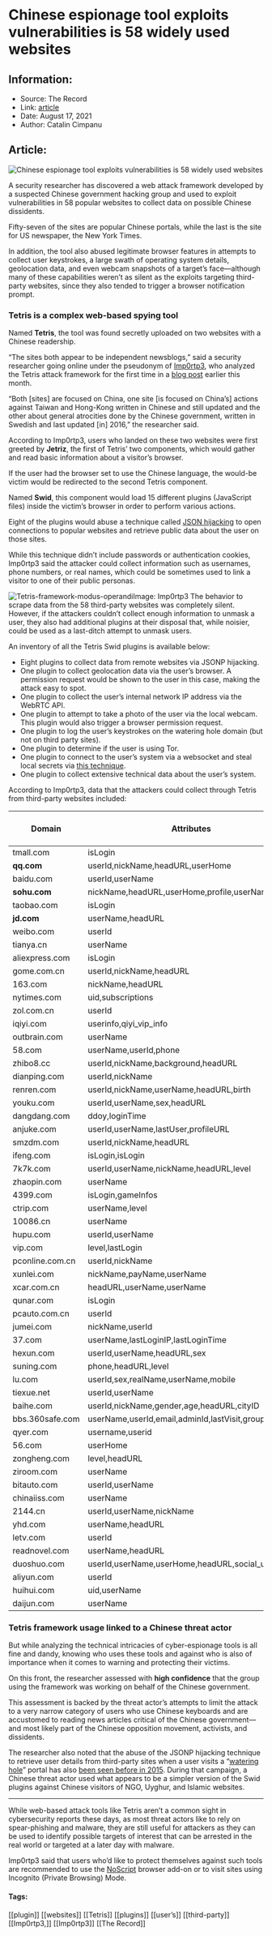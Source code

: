 # Chinese espionage tool exploits vulnerabilities is 58 widely used websites
### 

## Information:
+ Source: The Record
+ Link: [article](https://therecord.media/chinese-espionage-tool-exploits-vulnerabilities-is-58-widely-used-websites/)
+ Date: August 17, 2021
+ Author: Catalin Cimpanu


## Article:
![Chinese espionage tool exploits vulnerabilities is 58 widely used websites](https://therecord.media/wp-content/uploads/2021/08/JavaScript.png)

A security researcher has discovered a web attack framework developed by a suspected Chinese government hacking group and used to exploit vulnerabilities in 58 popular websites to collect data on possible Chinese dissidents.


Fifty-seven of the sites are popular Chinese portals, while the last is the site for US newspaper, the New York Times.


In addition, the tool also abused legitimate browser features in attempts to collect user keystrokes, a large swath of operating system details, geolocation data, and even webcam snapshots of a target’s face—although many of these capabilities weren’t as silent as the exploits targeting third-party websites, since they also tended to trigger a browser notification prompt.


### Tetris is a complex web-based spying tool


Named **Tetris**, the tool was found secretly uploaded on two websites with a Chinese readership.


“The sites both appear to be independent newsblogs,” said a security researcher going online under the pseudonym of [Imp0rtp3](https://twitter.com/imp0rtp3), who analyzed the Tetris attack framework for the first time in a [blog post](https://imp0rtp3.wordpress.com/2021/08/12/tetris/) earlier this month.


“Both [sites] are focused on China, one site [is focused on China’s] actions against Taiwan and Hong-Kong written in Chinese and still updated and the other about general atrocities done by the Chinese government, written in Swedish and last updated [in] 2016,” the researcher said.


According to Imp0rtp3, users who landed on these two websites were first greeted by **Jetriz**, the first of Tetris’ two components, which would gather and read basic information about a visitor’s browser.


If the user had the browser set to use the Chinese language, the would-be victim would be redirected to the second Tetris component.


Named **Swid**, this component would load 15 different plugins (JavaScript files) inside the victim’s browser in order to perform various actions.


Eight of the plugins would abuse a technique called [JSON hijacking](http://capec.mitre.org/data/definitions/111.html) to open connections to popular websites and retrieve public data about the user on those sites.


While this technique didn’t include passwords or authentication cookies, Imp0rtp3 said the attacker could collect information such as usernames, phone numbers, or real names, which could be sometimes used to link a visitor to one of their public personas.


![Tetris-framework-modus-operandi](https://www-therecord.recfut.com/wp-content/uploads/2021/08/Tetris-framework-modus-operandi-1024x640.png)Image: Imp0rtp3
The behavior to scrape data from the 58 third-party websites was completely silent. However, if the attackers couldn’t collect enough information to unmask a user, they also had additional plugins at their disposal that, while noisier, could be used as a last-ditch attempt to unmask users.


An inventory of all the Tetris Swid plugins is available below:


* Eight plugins to collect data from remote websites via JSONP hijacking.
* One plugin to collect geolocation data via the user’s browser. A permission request would be shown to the user in this case, making the attack easy to spot.
* One plugin to collect the user’s internal network IP address via the WebRTC API.
* One plugin to attempt to take a photo of the user via the local webcam. This plugin would also trigger a browser permission request.
* One plugin to log the user’s keystrokes on the watering hole domain (but not on third party sites).
* One plugin to determine if the user is using Tor.
* One plugin to connect to the user’s system via a websocket and steal local secrets via [this technique](https://hackernoon.com/how-to-steal-secrets-from-developers-using-websockets-dw3p3zgk).
* One plugin to collect extensive technical data about the user’s system.


According to Imp0rtp3, data that the attackers could collect through Tetris from third-party websites included:




| Domain | Attributes | Global Alexa Rank | Chinese Rank |
| --- | --- | --- | --- |
| tmall.com | isLogin | 3 | 1 |
| **qq.com** | userId,nickName,headURL,userHome | 4 | 2 |
| baidu.com | userId,userName | 5 | 3 |
| **sohu.com** | nickName,headURL,userHome,profile,userName | 6 | 4 |
| taobao.com | isLogin | 8 | 5 |
| **jd.com** | userName,headURL | 10 | 7 |
| weibo.com | userId | 14 | 8 |
| tianya.cn | userName | 42 | 17 |
| aliexpress.com | isLogin | 44 | – |
| gome.com.cn | userId,nickName,headURL | 89 | 26 |
| 163.com | nickName,headURL | 97 | 27 |
| nytimes.com | uid,subscriptions | 113 | – |
| zol.com.cn | userId | 310 | 50 |
| iqiyi.com | userinfo,qiyi\_vip\_info | 390 | 53 |
| outbrain.com | userName | 419 | – |
| 58.com | userName,userId,phone | 468 | 58 |
| zhibo8.cc | userId,nickName,background,headURL | 482 | 69 |
| dianping.com | userId,nickName | 619 | 93 |
| renren.com | userId,nickName,userName,headURL,birth | 696 | 94 |
| youku.com | userId,userName,sex,headURL | 710 | 104 |
| dangdang.com | ddoy,loginTime | 799 | 109 |
| anjuke.com | userId,userName,lastUser,profileURL | 844 | 119 |
| smzdm.com | userId,nickName,headURL | 1489 | 207 |
| ifeng.com | isLogin,isLogin | 1607 | 218 |
| 7k7k.com | userId,userName,nickName,headURL,level | 1902 | 216 |
| zhaopin.com | userName | 2587 | 289 |
| 4399.com | isLogin,gameInfos | 2764 | 254 |
| ctrip.com | userName,level | 3185 | 346 |
| 10086.cn | userName | 4047 | 383 |
| hupu.com | userId,userName | 4440 | 543 |
| vip.com | level,lastLogin | 6074 | 1519 |
| pconline.com.cn | userId,nickName | 7303 | 773 |
| xunlei.com | nickName,payName,userName | 8680 | 2126 |
| xcar.com.cn | headURL,userName,userName | 10868 | 1157 |
| qunar.com | isLogin | 11185 | 1708 |
| pcauto.com.cn | userId | 11410 | 2117 |
| jumei.com | nickName,userId | 14264 | 1726 |
| 37.com | userName,lastLoginIP,lastLoginTime | 14905 | 1548 |
| hexun.com | userId,userName,headURL,sex | 20653 | 2480 |
| suning.com | phone,headURL,level | 28883 | 2845 |
| lu.com | userId,sex,realName,userName,mobile | 29184 | 2985 |
| tiexue.net | userId,userName | 31430 | 3235 |
| baihe.com | userId,nickName,gender,age,headURL,cityID | 36791 | – |
| bbs.360safe.com | userName,userId,email,adminId,lastVisit,group | 39660 | – |
| qyer.com | username,userid | 43347 | – |
| 56.com | userHome | 48982 | – |
| zongheng.com | level,headURL | 59346 | – |
| ziroom.com | userName | 74364 | 3702 |
| bitauto.com | userId,userName | 84849 | – |
| chinaiiss.com | userName | 119808 | – |
| 2144.cn | userId,userName,nickName | 199953 | – |
| yhd.com | userName,headURL | 343737 | – |
| letv.com | userId | 671069 | – |
| readnovel.com | userName,headURL | 1167917 | – |
| duoshuo.com | userId,userName,userHome,headURL,social\_uid,email | – | – |
| aliyun.com | userId | – | – |
| huihui.com | uid,userName | – | – |
| daijun.com | userName | – | – |


### Tetris framework usage linked to a Chinese threat actor


But while analyzing the technical intricacies of cyber-espionage tools is all fine and dandy, knowing who uses these tools and against who is also of importance when it comes to warning and protecting their victims.


On this front, the researcher assessed with **high confidence** that the group using the framework was working on behalf of the Chinese government.


This assessment is backed by the threat actor’s attempts to limit the attack to a very narrow category of users who use Chinese keyboards and are accustomed to reading news articles critical of the Chinese government—and most likely part of the Chinese opposition movement, activists, and dissidents.


The researcher also noted that the abuse of the JSONP hijacking technique to retrieve user details from third-party sites when a user visits a “[watering hole](https://en.wikipedia.org/wiki/Watering_hole_attack)” portal has also [been seen before in 2015](https://cybersecurity.att.com/blogs/labs-research/watering-holes-exploiting-jsonp-hijacking-to-track-users-in-china). During that campaign, a Chinese threat actor used what appears to be a simpler version of the Swid plugins against Chinese visitors of NGO, Uyghur, and Islamic websites.




---


While web-based attack tools like Tetris aren’t a common sight in cybersecurity reports these days, as most threat actors like to rely on spear-phishing and malware, they are still useful for attackers as they can be used to identify possible targets of interest that can be arrested in the real world or targeted at a later day with malware.


Imp0rtp3 said that users who’d like to protect themselves against such tools are recommended to use the [NoScript](https://noscript.net/) browser add-on or to visit sites using Incognito (Private Browsing) Mode.





#### Tags:
[[plugin]] [[websites]] [[Tetris]] [[plugins]] [[user’s]] [[third-party]] [[Imp0rtp3,]] [[Imp0rtp3]] [[The Record]]

